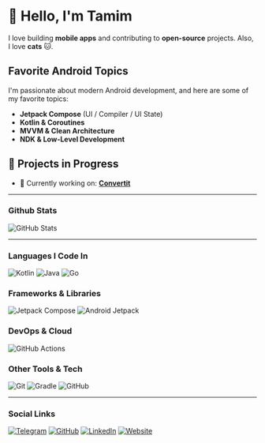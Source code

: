 # 👋 Hello, I'm Tamim  

I love building **mobile apps** and contributing to **open-source** projects. Also, I love **cats** 🐱.  

## Favorite Android Topics  
I'm passionate about modern Android development, and here are some of my favorite topics:  
- **Jetpack Compose** (UI / Compiler / UI State)  
- **Kotlin & Coroutines**  
- **MVVM & Clean Architecture**  
- **NDK & Low-Level Development**  

## 🔨 Projects in Progress  
- 🔭 Currently working on: **[Convertit](https://github.com/CodeWithTamim/Converrtit)**  

---

### Github Stats
![GitHub Stats](https://github-readme-stats.vercel.app/api?username=CodeWithTamim&show_icons=true&count_private=true&hide_border=true&theme=tokyonight) 

---

### Languages I Code In  
![Kotlin](https://img.shields.io/badge/Kotlin-%237F52FF.svg?style=for-the-badge&logo=kotlin&logoColor=white)  ![Java](https://img.shields.io/badge/Java-%23ED8B00.svg?style=for-the-badge&logo=openjdk&logoColor=white) ![Go](https://img.shields.io/badge/Go-00ADD8?style=for-the-badge&logo=go&logoColor=white)  

### Frameworks & Libraries  
![Jetpack Compose](https://img.shields.io/badge/Jetpack_Compose-343434?style=for-the-badge&logo=jetpack-compose) ![Android Jetpack](https://img.shields.io/badge/Android_Jetpack-3DDC84?style=for-the-badge&logo=android&logoColor=white)  

### DevOps & Cloud  
![GitHub Actions](https://img.shields.io/badge/GitHub%20Actions-%232671E5.svg?style=for-the-badge&logo=githubactions&logoColor=white)  

### Other Tools & Tech  
![Git](https://img.shields.io/badge/Git-%23F05033.svg?style=for-the-badge&logo=git&logoColor=white)  ![Gradle](https://img.shields.io/badge/Gradle-02303A.svg?style=for-the-badge&logo=Gradle&logoColor=white)  ![GitHub](https://img.shields.io/badge/GitHub-171515?style=for-the-badge&logo=github&logoColor=white)  

---

### Social Links  
[![Telegram](https://img.shields.io/badge/Telegram-26A5E4?style=for-the-badge&logo=telegram&logoColor=white)](https://t.me/CodeWithTamim)  [![GitHub](https://img.shields.io/badge/GitHub-171515?style=for-the-badge&logo=github&logoColor=white)](https://github.com/CodeWithTamim) 
[![LinkedIn](https://img.shields.io/badge/LinkedIn-0077B5?style=for-the-badge&logo=linkedin&logoColor=white)](https://www.linkedin.com/in/tamim-hossain-b186b131b/)
 [![Website](https://img.shields.io/badge/Website-DC143C?style=for-the-badge&logo=internet-explorer&logoColor=white)](https://nasahacker.com)  
